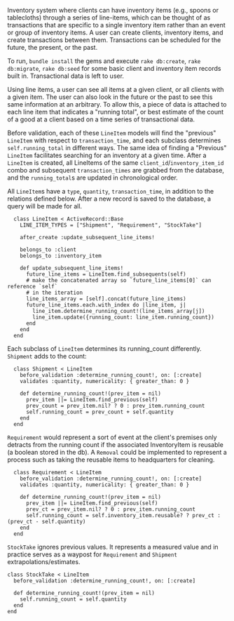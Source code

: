 Inventory system where clients can have inventory items (e.g., spoons or
tablecloths) through a series of line-items, which can be thought of as transactions
that are specific to a single inventory item rather than an event or group of
inventory items.  A user can create clients, inventory items, and create
transactions between them.  Transactions can be scheduled for the future, the
present, or the past.

To run, `bundle install` the gems and execute `rake db:create`,
`rake db:migrate`, `rake db:seed` for some basic client and inventory item
records built in.  Transactional data is left to user.

Using line items, a user can see all items at a given client, or all clients
with a given item.  The user can also look in the future or the past to see this
same information at an arbitrary.  To allow this, a piece of data is attached to
each line item that indicates a "running total", or best estimate of the count
of a good at a client based on a time series of transactional data.

Before validation, each of these `LineItem` models will find the "previous" `LineItem` with respect to `transaction_time`, and each subclass determines `self.running_total` in different ways.  The same idea of finding a "Previous" `LineItem` facilitates searching for an inventory at a given time.  After a `LineItem` is created, all LineItems of the same `client_id`/`inventory_item_id` combo and subsequent `transaction_times` are grabbed from the database, and the `running_total`s are updated in chronological order.


All `LineItem`s have a `type`, `quantity`, `transaction_time`, in addition to
the relations defined below.  After a new record is saved to the database,
a query will be made for all.

      class LineItem < ActiveRecord::Base
        LINE_ITEM_TYPES = ["Shipment", "Requirement", "StockTake"]

        after_create :update_subsequent_line_items!

        belongs_to :client
        belongs_to :inventory_item

        def update_subsequent_line_items!
          future_line_items = LineItem.find_subsequents(self)
          # make the concatenated array so `future_line_items[0]` can reference `self`
          # in the iteration
          line_items_array = [self].concat(future_line_items)
          future_line_items.each.with_index do |line_item, j|
            line_item.determine_running_count!(line_items_array[j])
            line_item.update({running_count: line_item.running_count})
          end
        end
      end

Each subclass of `LineItem` determines its running_count differently.  `Shipment`
adds to the count:

      class Shipment < LineItem
        before_validation :determine_running_count!, on: [:create]
        validates :quantity, numericality: { greater_than: 0 }

        def determine_running_count!(prev_item = nil)
          prev_item ||= LineItem.find_previous(self)
          prev_count = prev_item.nil? ? 0 : prev_item.running_count
          self.running_count = prev_count + self.quantity
        end
      end


`Requirement` would represent a sort of event at the client's premises only
detracts from the running count if the associated InventoryItem is reusable
(a boolean stored in the db).  A `Removal` could be implemented to represent a
process such as taking the reusable items to headquarters for cleaning.

      class Requirement < LineItem
        before_validation :determine_running_count!, on: [:create]
        validates :quantity, numericality: { greater_than: 0 }

        def determine_running_count!(prev_item = nil)
          prev_item ||= LineItem.find_previous(self)
          prev_ct = prev_item.nil? ? 0 : prev_item.running_count
          self.running_count = self.inventory_item.reusable? ? prev_ct : (prev_ct - self.quantity)
        end
      end

`StockTake` ignores previous values.  It represents a measured value and in
practice serves as a waypost for `Requirement` and `Shipment` extrapolations/estimates.

    class StockTake < LineItem
      before_validation :determine_running_count!, on: [:create]

      def determine_running_count!(prev_item = nil)
        self.running_count = self.quantity
      end
    end
